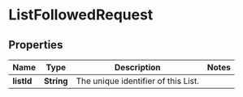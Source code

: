 

# ListFollowedRequest


## Properties

| Name | Type | Description | Notes |
|------------ | ------------- | ------------- | -------------|
|**listId** | **String** | The unique identifier of this List. |  |



